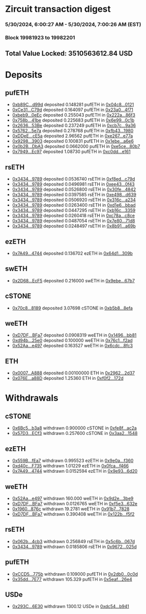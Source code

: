 # Zircuit transaction digest
### 5/30/2024, 6:00:27 AM - 5/30/2024, 7:00:26 AM (EST)
### Block 19981923 to 19982201

## Total Value Locked: 3510563612.84 USD

# Deposits
## pufETH
- [0xb89C...d99d](https://etherscan.io/address/0xb89Cf1c9cf537c538394F822E467dB148d19d99d) deposited 0.148281 pufETH in [0x04c8...0121](https://etherscan.io/tx/0xb89Cf1c9cf537c538394F822E467dB148d19d99d)
- [0xCe31...C79d](https://etherscan.io/address/0xCe310fC0cc567EffC75D0a563c77F583D974C79d) deposited 0.164097 pufETH in [0x23a0...4f71](https://etherscan.io/tx/0xCe310fC0cc567EffC75D0a563c77F583D974C79d)
- [0xbeb9...0eEc](https://etherscan.io/address/0xbeb99F121a2C04971443A59FFcEB77088f040eEc) deposited 0.255043 pufETH in [0x222a...86f3](https://etherscan.io/tx/0xbeb99F121a2C04971443A59FFcEB77088f040eEc)
- [0x758b...41be](https://etherscan.io/address/0x758b87544E4c8D2615b4302ACFb7f7cf385541be) deposited 0.225683 pufETH in [0x6e99...0c1b](https://etherscan.io/tx/0x758b87544E4c8D2615b4302ACFb7f7cf385541be)
- [0x2636...53Be](https://etherscan.io/address/0x263661D3a3580eEFe6FB19B90C4cc3ea9Ee053Be) deposited 0.237249 pufETH in [0xcb7c...9a36](https://etherscan.io/tx/0x263661D3a3580eEFe6FB19B90C4cc3ea9Ee053Be)
- [0x5762...5e7a](https://etherscan.io/address/0x5762b6280FEB1e8776F6dFED3709fA798fFb5e7a) deposited 0.278768 pufETH in [0xfb43...1980](https://etherscan.io/tx/0x5762b6280FEB1e8776F6dFED3709fA798fFb5e7a)
- [0xDDeE...cE5a](https://etherscan.io/address/0xDDeECc4E52E83822fc1213dD2e03c0907fA3cE5a) deposited 2.96562 pufETH in [0xe267...e77a](https://etherscan.io/tx/0xDDeECc4E52E83822fc1213dD2e03c0907fA3cE5a)
- [0x9298...3903](https://etherscan.io/address/0x9298C71a238ED26a329193680E6F235038793903) deposited 0.100831 pufETH in [0x1ebe...a6e6](https://etherscan.io/tx/0x9298C71a238ED26a329193680E6F235038793903)
- [0x0b2B...DbA3](https://etherscan.io/address/0x0b2BCc98AE9470628582BCf45772d97f3A37DbA3) deposited 0.0662000 pufETH in [0xe5ce...80b7](https://etherscan.io/tx/0x0b2BCc98AE9470628582BCf45772d97f3A37DbA3)
- [0x7949...Ec97](https://etherscan.io/address/0x7949Ae9fDe69Ac6481fb11e0aFd1dc18dE27Ec97) deposited 1.08730 pufETH in [0xc0dd...e161](https://etherscan.io/tx/0x7949Ae9fDe69Ac6481fb11e0aFd1dc18dE27Ec97)
## rsETH
- [0x3434...9789](https://etherscan.io/address/0x34349c5569e7B846c3558961552D2202760A9789) deposited 0.0536740 rsETH in [0xf8ed...c79d](https://etherscan.io/tx/0x34349c5569e7B846c3558961552D2202760A9789)
- [0x3434...9789](https://etherscan.io/address/0x34349c5569e7B846c3558961552D2202760A9789) deposited 0.0496981 rsETH in [0xee43...0f43](https://etherscan.io/tx/0x34349c5569e7B846c3558961552D2202760A9789)
- [0x3434...9789](https://etherscan.io/address/0x34349c5569e7B846c3558961552D2202760A9789) deposited 0.0526800 rsETH in [0x30fe...4842](https://etherscan.io/tx/0x34349c5569e7B846c3558961552D2202760A9789)
- [0x3434...9789](https://etherscan.io/address/0x34349c5569e7B846c3558961552D2202760A9789) deposited 0.0397585 rsETH in [0xe498...d639](https://etherscan.io/tx/0x34349c5569e7B846c3558961552D2202760A9789)
- [0x3434...9789](https://etherscan.io/address/0x34349c5569e7B846c3558961552D2202760A9789) deposited 0.0506920 rsETH in [0x316c...a234](https://etherscan.io/tx/0x34349c5569e7B846c3558961552D2202760A9789)
- [0x3434...9789](https://etherscan.io/address/0x34349c5569e7B846c3558961552D2202760A9789) deposited 0.0263400 rsETH in [0xd1e6...bbad](https://etherscan.io/tx/0x34349c5569e7B846c3558961552D2202760A9789)
- [0x3434...9789](https://etherscan.io/address/0x34349c5569e7B846c3558961552D2202760A9789) deposited 0.0447295 rsETH in [0xb16c...3359](https://etherscan.io/tx/0x34349c5569e7B846c3558961552D2202760A9789)
- [0x3434...9789](https://etherscan.io/address/0x34349c5569e7B846c3558961552D2202760A9789) deposited 0.0260418 rsETH in [0xc78a...c8ce](https://etherscan.io/tx/0x34349c5569e7B846c3558961552D2202760A9789)
- [0x3434...9789](https://etherscan.io/address/0x34349c5569e7B846c3558961552D2202760A9789) deposited 0.0487054 rsETH in [0x7e80...71d8](https://etherscan.io/tx/0x34349c5569e7B846c3558961552D2202760A9789)
- [0x3434...9789](https://etherscan.io/address/0x34349c5569e7B846c3558961552D2202760A9789) deposited 0.0248497 rsETH in [0x8b91...a69b](https://etherscan.io/tx/0x34349c5569e7B846c3558961552D2202760A9789)
## ezETH
- [0x7A49...4744](https://etherscan.io/address/0x7A493Be5c2ce014cD049Bf178a1ac0Db1B434744) deposited 0.136702 ezETH in [0x64d1...309b](https://etherscan.io/tx/0x7A493Be5c2ce014cD049Bf178a1ac0Db1B434744)
## swETH
- [0x2D68...EcF5](https://etherscan.io/address/0x2D68fdbF66c787F52c2efa798cD70A8b7CABEcF5) deposited 0.216000 swETH in [0x9ebe...67b7](https://etherscan.io/tx/0x2D68fdbF66c787F52c2efa798cD70A8b7CABEcF5)
## cSTONE
- [0x70c8...8189](https://etherscan.io/address/0x70c887627a76b2FC43AC7dD7b20093833BBa8189) deposited 3.07698 cSTONE in [0xb5b8...8efa](https://etherscan.io/tx/0x70c887627a76b2FC43AC7dD7b20093833BBa8189)
## weETH
- [0xD7DF...BFa7](https://etherscan.io/address/0xD7DF7E085214743530afF339aFC420c7c720BFa7) deposited 0.0908319 weETH in [0x1496...bb81](https://etherscan.io/tx/0xD7DF7E085214743530afF339aFC420c7c720BFa7)
- [0xd94b...25e0](https://etherscan.io/address/0xd94bA27FEfAa5D995Edd80962253e02Eeec325e0) deposited 0.100000 weETH in [0x76c1...f2ad](https://etherscan.io/tx/0xd94bA27FEfAa5D995Edd80962253e02Eeec325e0)
- [0x52Aa...e497](https://etherscan.io/address/0x52Aa899454998Be5b000Ad077a46Bbe360F4e497) deposited 0.163527 weETH in [0x6cdc...8fc3](https://etherscan.io/tx/0x52Aa899454998Be5b000Ad077a46Bbe360F4e497)
## ETH
- [0x0007...A888](https://etherscan.io/address/0x0007Ca37c40378B43F18afE421dfE2063FF4A888) deposited 0.00100000 ETH in [0x2962...2d37](https://etherscan.io/tx/0x0007Ca37c40378B43F18afE421dfE2063FF4A888)
- [0x076E...a88D](https://etherscan.io/address/0x076E470559BBcCa7dc55b9bFb7fD31bc7CfBa88D) deposited 1.25360 ETH in [0xf0f2...172d](https://etherscan.io/tx/0x076E470559BBcCa7dc55b9bFb7fD31bc7CfBa88D)
# Withdrawals
## cSTONE
- [0x6Bc5...b3a8](https://etherscan.io/address/0x6Bc53d3feD849106E07B62a51076d9364E66b3a8) withdrawn 0.900000 cSTONE in [0xfe8f...ac2a](https://etherscan.io/tx/0x6Bc53d3feD849106E07B62a51076d9364E66b3a8)
- [0x57D3...ECf3](https://etherscan.io/address/0x57D3Ca64F4745B1936E34B3296238246895AECf3) withdrawn 0.257600 cSTONE in [0x3aa2...1548](https://etherscan.io/tx/0x57D3Ca64F4745B1936E34B3296238246895AECf3)
## ezETH
- [0x559B...fEa7](https://etherscan.io/address/0x559B2a1b72Ed057458601B0818fb8675480ffEa7) withdrawn 0.995523 ezETH in [0x9e0a...f360](https://etherscan.io/tx/0x559B2a1b72Ed057458601B0818fb8675480ffEa7)
- [0xd40c...F735](https://etherscan.io/address/0xd40cdaEA58682829769d505b010AFeDB7bdBF735) withdrawn 1.01229 ezETH in [0x0fca...f466](https://etherscan.io/tx/0xd40cdaEA58682829769d505b010AFeDB7bdBF735)
- [0x7A49...4744](https://etherscan.io/address/0x7A493Be5c2ce014cD049Bf178a1ac0Db1B434744) withdrawn 0.0152594 ezETH in [0x9e93...6d20](https://etherscan.io/tx/0x7A493Be5c2ce014cD049Bf178a1ac0Db1B434744)
## weETH
- [0x52Aa...e497](https://etherscan.io/address/0x52Aa899454998Be5b000Ad077a46Bbe360F4e497) withdrawn 160.000 weETH in [0x9d2e...3be9](https://etherscan.io/tx/0x52Aa899454998Be5b000Ad077a46Bbe360F4e497)
- [0xD7DF...BFa7](https://etherscan.io/address/0xD7DF7E085214743530afF339aFC420c7c720BFa7) withdrawn 0.0126765 weETH in [0xf5e3...632e](https://etherscan.io/tx/0xD7DF7E085214743530afF339aFC420c7c720BFa7)
- [0x1960...876c](https://etherscan.io/address/0x1960Fb7f5F85ce7356495512d13Aea9e5f84876c) withdrawn 19.2781 weETH in [0x91b7...7828](https://etherscan.io/tx/0x1960Fb7f5F85ce7356495512d13Aea9e5f84876c)
- [0xD7DF...BFa7](https://etherscan.io/address/0xD7DF7E085214743530afF339aFC420c7c720BFa7) withdrawn 0.390408 weETH in [0x122b...f5f2](https://etherscan.io/tx/0xD7DF7E085214743530afF339aFC420c7c720BFa7)
## rsETH
- [0x062b...4cb3](https://etherscan.io/address/0x062b2E7e9D2C5f812C64faB3938E284ec37e4cb3) withdrawn 0.256849 rsETH in [0x5c6b...067d](https://etherscan.io/tx/0x062b2E7e9D2C5f812C64faB3938E284ec37e4cb3)
- [0x3434...9789](https://etherscan.io/address/0x34349c5569e7B846c3558961552D2202760A9789) withdrawn 0.0185806 rsETH in [0x9672...025d](https://etherscan.io/tx/0x34349c5569e7B846c3558961552D2202760A9789)
## pufETH
- [0xCCD5...775b](https://etherscan.io/address/0xCCD51C0CA888c286b2C52053Cb04Fe171a8A775b) withdrawn 0.109000 pufETH in [0x2db0...0c0d](https://etherscan.io/tx/0xCCD51C0CA888c286b2C52053Cb04Fe171a8A775b)
- [0x35dd...7E77](https://etherscan.io/address/0x35ddf3c5C8Afe9434d918cB6340Dd78338eA7E77) withdrawn 105.329 pufETH in [0x5eaf...26e4](https://etherscan.io/tx/0x35ddf3c5C8Afe9434d918cB6340Dd78338eA7E77)
## USDe
- [0x293C...6E30](https://etherscan.io/address/0x293C6937D8D82e05B01335F7B33FBA0c8e256E30) withdrawn 1300.12 USDe in [0xdc54...b941](https://etherscan.io/tx/0x293C6937D8D82e05B01335F7B33FBA0c8e256E30)
